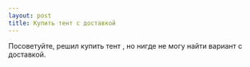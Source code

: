 ```yaml
---
layout: post 
title: Купить тент с доставкой 
--- 
```

Посоветуйте, решил купить тент , но нигде не могу найти вариант с доставкой.
